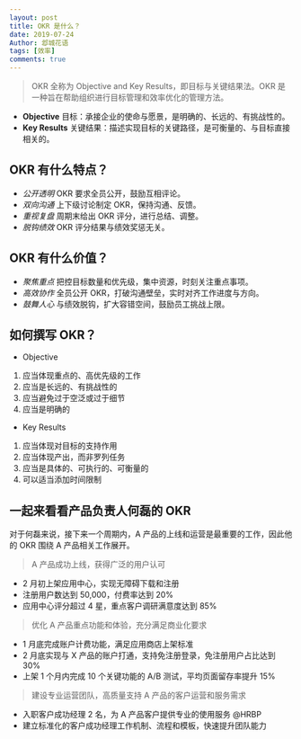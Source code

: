 ```yaml
---
layout: post
title: OKR 是什么？
date: 2019-07-24
Author: 邶城花语
tags: [效率]
comments: true
---
```

> OKR 全称为 Objective and Key Results，即目标与关键结果法。OKR 是一种旨在帮助组织进行目标管理和效率优化的管理方法。

- **Objective** 目标：承接企业的使命与愿景，是明确的、长远的、有挑战性的。
- **Key Results** 关键结果：描述实现目标的关键路径，是可衡量的、与目标直接相关的。

## OKR 有什么特点？
- *公开透明* OKR 要求全员公开，鼓励互相评论。
- *双向沟通* 上下级讨论制定 OKR，保持沟通、反馈。
- *重视复盘* 周期末给出 OKR 评分，进行总结、调整。
- *脱钩绩效* OKR 评分结果与绩效奖惩无关。
## OKR 有什么价值？
- *聚焦重点* 把控目标数量和优先级，集中资源，时刻关注重点事项。
- *高效协作* 全员公开 OKR，打破沟通壁垒，实时对齐工作进度与方向。
- *鼓舞人心* 与绩效脱钩，扩大容错空间，鼓励员工挑战上限。
## 如何撰写 OKR？
- Objective
1. 应当体现重点的、高优先级的工作
2. 应当是长远的、有挑战性的
3. 应当避免过于空泛或过于细节
4. 应当是明确的
- Key Results
1. 应当体现对目标的支持作用
2. 应当体现产出，而非罗列任务
3. 应当是具体的、可执行的、可衡量的
4. 可以适当添加时间限制

## 一起来看看产品负责人何磊的 OKR

对于何磊来说，接下来一个周期内，A 产品的上线和运营是最重要的工作，因此他的 OKR 围绕 A 产品相关工作展开。

> A 产品成功上线，获得广泛的用户认可
- 2 月初上架应用中心，实现无障碍下载和注册
- 注册用户数达到 50,000，付费率达到 20%
- 应用中心评分超过 4 星，重点客户调研满意度达到 85%
> 优化 A 产品重点功能和体验，充分满足商业化要求
- 1 月底完成账户计费功能，满足应用商店上架标准
- 2 月底实现与 X 产品的账户打通，支持免注册登录，免注册用户占比达到 30%
- 上架 1 个月内完成 10 个关键功能的 A/B 测试，平均页面留存率提升 15%
> 建设专业运营团队，高质量支持 A 产品的客户运营和服务需求
- 入职客户成功经理 2 名，为 A 产品客户提供专业的使用服务 @HRBP
- 建立标准化的客户成功经理工作机制、流程和模板，快速提升团队能力
